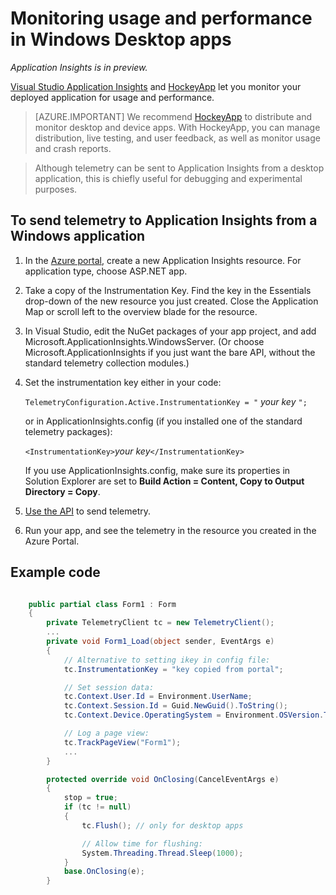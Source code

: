 <properties 
	pageTitle="Monitoring usage and performance for Windows desktop apps" 
	description="Analyze usage and performance of your Windows desktop app with HockeyApp and Application Insights." 
	services="application-insights" 
    documentationCenter="windows"
	authors="alancameronwills" 
	manager="douge"/>

<tags 
	ms.service="application-insights" 
	ms.workload="tbd" 
	ms.tgt_pltfrm="ibiza" 
	ms.devlang="na" 
	ms.topic="article" 
	ms.date="04/27/2016" 
	ms.author="awills"/>

# Monitoring usage and performance in Windows Desktop apps

*Application Insights is in preview.*

[Visual Studio Application Insights](app-insights-get-started.md) and [HockeyApp](https://hockeyapp.net) let you monitor your deployed application for usage and performance.

> [AZURE.IMPORTANT] We recommend [HockeyApp](https://hockeyapp.net) to distribute and monitor desktop and device apps. With HockeyApp, you can manage distribution, live testing, and user feedback, as well as monitor usage and crash reports. 

> Although telemetry can be sent to Application Insights from a desktop application, this is chiefly useful for debugging and experimental purposes.


## To send telemetry to Application Insights from a Windows application

1. In the [Azure portal](https://portal.azure.com), create a new Application Insights resource. For application type, choose ASP.NET app.
2. Take a copy of the Instrumentation Key. Find the key in the Essentials drop-down of the new resource you just created. Close the Application Map or scroll left to the overview blade for the resource.
3. In Visual Studio, edit the NuGet packages of your app project, and add Microsoft.ApplicationInsights.WindowsServer. (Or choose Microsoft.ApplicationInsights if you just want the bare API, without the standard telemetry collection modules.)
4. Set the instrumentation key either in your code:

    `TelemetryConfiguration.Active.InstrumentationKey = "` *your key* `";` 

    or in ApplicationInsights.config (if you installed one of the standard telemetry packages):
 
    `<InstrumentationKey>`*your key*`</InstrumentationKey>` 

    If you use ApplicationInsights.config, make sure its properties in Solution Explorer are set to **Build Action = Content, Copy to Output Directory = Copy**.
5. [Use the API](app-insights-api-custom-events-metrics.md) to send telemetry.
6. Run your app, and see the telemetry in the resource you created in the Azure Portal.

## <a name="telemetry"></a>Example code

```C#

    public partial class Form1 : Form
    {
        private TelemetryClient tc = new TelemetryClient();
        ...
        private void Form1_Load(object sender, EventArgs e)
        {
            // Alternative to setting ikey in config file:
            tc.InstrumentationKey = "key copied from portal";

            // Set session data:
            tc.Context.User.Id = Environment.UserName;
            tc.Context.Session.Id = Guid.NewGuid().ToString();
            tc.Context.Device.OperatingSystem = Environment.OSVersion.ToString();

            // Log a page view:
            tc.TrackPageView("Form1");
            ...
        }

        protected override void OnClosing(CancelEventArgs e)
        {
            stop = true;
            if (tc != null)
            {
                tc.Flush(); // only for desktop apps

                // Allow time for flushing:
                System.Threading.Thread.Sleep(1000);
            }
            base.OnClosing(e);
        }

```


 
